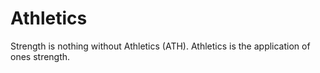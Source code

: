 # Athletics

Strength is nothing without Athletics (ATH). Athletics is the application of ones strength. 